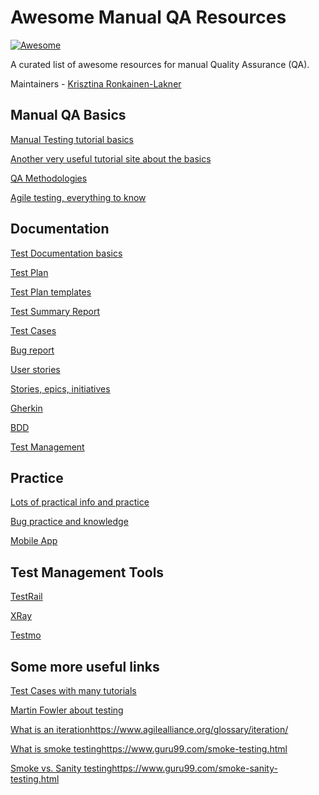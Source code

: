 # Awesome Manual QA Resources 

[![Awesome](https://awesome.re/badge.svg)](https://awesome.re)

A curated list of awesome resources for manual Quality Assurance (QA).

Maintainers - [Krisztina Ronkainen-Lakner](https://github.com/krisztipely)

## Manual QA Basics

[Manual Testing tutorial basics](https://www.browserstack.com/guide/manual-testing-tutorial)

[Another very useful tutorial site about the basics](https://www.guru99.com/manual-testing.html)

[QA Methodologies](https://www.guru99.com/testing-methodology.html)

[Agile testing, everything to know](https://www.guru99.com/agile-testing-course.html)

## Documentation

[Test Documentation basics](https://www.qamadness.com/what-is-test-documentation-and-why-do-we-need-it/)

[Test Plan](https://www.browserstack.com/guide/test-planning)

[Test Plan templates](https://templatelab.com/test-plan/)

[Test Summary Report](https://www.softwaretestingstuff.com/2013/08/test-summary-report.html)

[Test Cases](https://www.coursera.org/articles/how-to-write-test-cases)

[Bug report](https://www.browserstack.com/guide/how-to-write-a-bug-report)

[User stories](https://www.atlassian.com/agile/project-management/user-stories)

[Stories, epics, initiatives](https://www.atlassian.com/agile/project-management/epics-stories-themes)

[Gherkin](https://cucumber.io/docs/gherkin/reference/)

[BDD](https://cucumber.io/docs/bdd/)

[Test Management](https://www.browserstack.com/guide/what-is-test-management)

## Practice

[Lots of practical info and practice](https://demoqa.com/)

[Bug practice and knowledge](https://academybugs.com/)

[Mobile App](https://www.saucedemo.com/)

## Test Management Tools

[TestRail](https://www.testrail.com/)

[XRay](https://www.getxray.app/)

[Testmo](https://www.testmo.com/)

## Some more useful links

[Test Cases with many tutorials](https://www.softwaretestinghelp.com/how-to-write-effective-test-cases-test-cases-procedures-and-definitions/)

[Martin Fowler about testing](https://martinfowler.com/bliki/TestPyramid.html)

[What is an iteration](https://www.agilealliance.org/glossary/iteration/)https://www.agilealliance.org/glossary/iteration/

[What is smoke testing](https://www.guru99.com/smoke-testing.html)https://www.guru99.com/smoke-testing.html

[Smoke vs. Sanity testing](https://www.guru99.com/smoke-sanity-testing.html)https://www.guru99.com/smoke-sanity-testing.html
